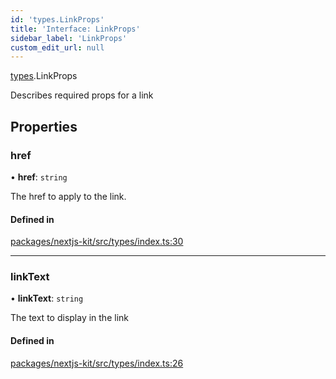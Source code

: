 ```yaml
---
id: 'types.LinkProps'
title: 'Interface: LinkProps'
sidebar_label: 'LinkProps'
custom_edit_url: null
---
```


[types](../modules/types.md).LinkProps

Describes required props for a link

## Properties

### href

• **href**: `string`

The href to apply to the link.

#### Defined in

[packages/nextjs-kit/src/types/index.ts:30](https://github.com/pantheon-systems/decoupled-kit-js/blob/4f3ee4f/packages/nextjs-kit/src/types/index.ts#L30)

---

### linkText

• **linkText**: `string`

The text to display in the link

#### Defined in

[packages/nextjs-kit/src/types/index.ts:26](https://github.com/pantheon-systems/decoupled-kit-js/blob/4f3ee4f/packages/nextjs-kit/src/types/index.ts#L26)
